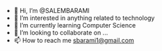 - 👋 Hi, I’m @SALEMBARAMI
- 👀 I’m interested in anything related to technology
- 🌱 I’m currently learning Computer Science
- 💞️ I’m looking to collaborate on ...
- 📫 How to reach me sbarami1@gmail.com

<!---
SALEMBARAMI/SALEMBARAMI is a ✨ special ✨ repository because its `README.md` (this file) appears on your GitHub profile.
You can click the Preview link to take a look at your changes.
--->
